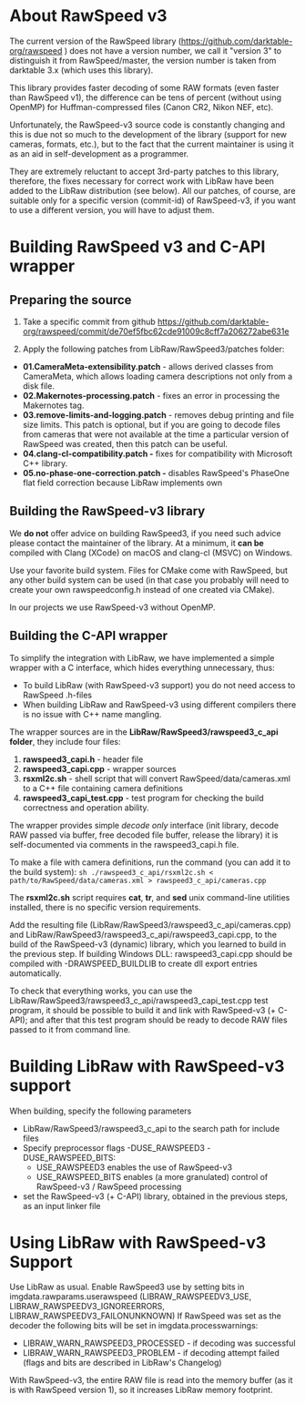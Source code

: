 # About RawSpeed v3

The current version of the RawSpeed library (https://github.com/darktable-org/rawspeed ) does not have a version number, we call it "version 3" to distinguish it from RawSpeed/master, the version number is taken from darktable 3.x (which uses this library).

This library provides faster decoding of some RAW formats (even faster than RawSpeed v1), the difference can be tens of percent (without using OpenMP) for Huffman-compressed files (Canon CR2, Nikon NEF, etc).

Unfortunately, the RawSpeed-v3 source code is constantly changing and this is due not so much to the development of the library (support for new cameras, formats, etc.), but to the fact that the current maintainer is using it as an aid in self-development as a programmer.

They are extremely reluctant to accept 3rd-party patches to this library, therefore, the fixes necessary for correct work with LibRaw have been added to the LibRaw distribution (see below). All our patches, of course, are suitable only for a specific version (commit-id) of RawSpeed-v3, if you want to use a different version, you will have to adjust them.

# Building RawSpeed v3 and C-API wrapper

## Preparing the source
1. Take a specific commit from github
   https://github.com/darktable-org/rawspeed/commit/de70ef5fbc62cde91009c8cff7a206272abe631e

2. Apply the following patches from LibRaw/RawSpeed3/patches folder:
  * **01.CameraMeta-extensibility.patch** - allows derived classes from CameraMeta, which allows loading camera descriptions not only from a disk file.
  * **02.Makernotes-processing.patch** - fixes an error in processing the Makernotes tag.
  * **03.remove-limits-and-logging.patch** - removes debug printing and file size limits. This patch is optional, but if you are going to decode files from cameras that were not available at the time a particular version of RawSpeed was created, then this patch can be useful.
  * **04.clang-cl-compatibility.patch -** fixes for compatibility with Microsoft C++ library.
  * **05.no-phase-one-correction.patch -** disables RawSpeed's PhaseOne flat field correction because LibRaw implements own

## Building the RawSpeed-v3 library

We **do not** offer advice on building RawSpeed3, if you need such advice please contact the maintainer of the library. At a minimum, it **can be** compiled with Clang (XCode) on macOS and clang-cl (MSVC) on Windows.

Use your favorite build system. Files for CMake come with RawSpeed, but any other build system can be used (in that case you probably will need to create your own rawspeedconfig.h instead of one created via CMake).

In our projects we use RawSpeed-v3 without OpenMP.

## Building the C-API wrapper
To simplify the integration with LibRaw, we have implemented a simple wrapper with a C interface, which hides everything unnecessary, thus:
* To build LibRaw (with RawSpeed-v3 support) you do not need access to RawSpeed .h-files
* When building LibRaw and RawSpeed-v3 using different compilers there is no issue with C++ name mangling.

The wrapper sources are in the **LibRaw/RawSpeed3/rawspeed3_c_api folder**, they include four files:
1. **rawspeed3_capi.h** - header file
2. **rawspeed3_capi.cpp** - wrapper sources
3. **rsxml2c.sh** - shell script that will convert RawSpeed/data/cameras.xml to a C++ file containing camera definitions
4. **rawspeed3_capi_test.cpp** - test program for checking the build correctness and operation ability.

The wrapper provides simple *decode only* interface (init library, decode RAW passed via buffer, free decoded file buffer, release the library) it is self-documented via comments in the rawspeed3_capi.h file.

To make a file with camera definitions, run the command (you can add it to the build system):
`sh ./rawspeed3_c_api/rsxml2c.sh < path/to/RawSpeed/data/cameras.xml > rawspeed3_c_api/cameras.cpp`

The **rsxml2c.sh** script requires **cat**, **tr**, and **sed** unix command-line utilities installed, there is no specific version requirements.

Add the resulting file (LibRaw/RawSpeed3/rawspeed3_c_api/cameras.cpp) and LibRaw/RawSpeed3/rawspeed3_c_api/rawspeed3_capi.cpp, to the build of the RawSpeed-v3 (dynamic) library, which you learned to build in the previous step.
If building Windows DLL: rawspeed3_capi.cpp should be compiled with -DRAWSPEED_BUILDLIB to create dll export entries automatically.

To check that everything works, you can use the LibRaw/RawSpeed3/rawspeed3_c_api/rawspeed3_capi_test.cpp test program, it should be possible to build it and link with RawSpeed-v3 (+ C-API); and after that this test program should be ready to decode RAW files passed to it from command line.

# Building LibRaw with RawSpeed-v3 support
When building, specify the following parameters
* LibRaw/RawSpeed3/rawspeed3_c_api to the search path for include files
* Specify preprocessor flags -DUSE_RAWSPEED3 -DUSE_RAWSPEED_BITS:
   * USE_RAWSPEED3 enables the use of RawSpeed-v3
   * USE_RAWSPEED_BITS enables (a more granulated) control of RawSpeed-v3 / RawSpeed processing
* set the RawSpeed-v3 (+ C-API) library, obtained in the previous steps, as an input linker file

# Using LibRaw with RawSpeed-v3 Support
Use LibRaw as usual. Enable RawSpeed3 use by setting bits in imgdata.rawparams.userawspeed (LIBRAW_RAWSPEEDV3_USE, LIBRAW_RAWSPEEDV3_IGNOREERRORS, LIBRAW_RAWSPEEDV3_FAILONUNKNOWN)
If RawSpeed was set as the decoder the following bits will be set in imgdata.processwarnings:
* LIBRAW_WARN_RAWSPEED3_PROCESSED - if decoding was successful
* LIBRAW_WARN_RAWSPEED3_PROBLEM - if decoding attempt failed
(flags and bits are described in LibRaw's Changelog)

With RawSpeed-v3, the entire RAW file is read into the memory buffer (as it is with RawSpeed version 1), so it increases LibRaw memory footprint.
